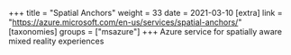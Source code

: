 +++
title = "Spatial Anchors"
weight = 33
date = 2021-03-10
[extra]
link = "https://azure.microsoft.com/en-us/services/spatial-anchors/"
[taxonomies]
groups = ["msazure"]
+++
Azure service for spatially aware mixed reality experiences

